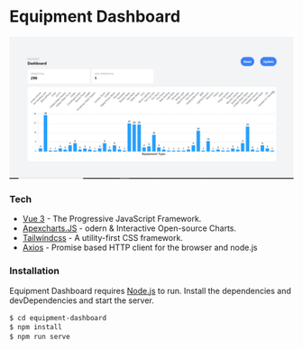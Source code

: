 # Equipment Dashboard

![N|Solid](https://raw.githubusercontent.com/sen2ran/equipment-dashboard/main/screenshots/UI.png)

### Tech

- [Vue 3] - The Progressive JavaScript Framework.
- [Apexcharts.JS] - odern & Interactive Open-source Charts.
- [Tailwindcss] - A utility-first CSS framework.
- [Axios] - Promise based HTTP client for the browser and node.js

### Installation

Equipment Dashboard requires [Node.js](https://nodejs.org/) to run.
Install the dependencies and devDependencies and start the server.

```sh
$ cd equipment-dashboard
$ npm install
$ npm run serve
```

[vue 3]: https://v3.vuejs.org/
[apexcharts.js]: https://apexcharts.com/
[tailwindcss]: https://tailwindcss.com/
[axios]: https://www.npmjs.com/package/axios
